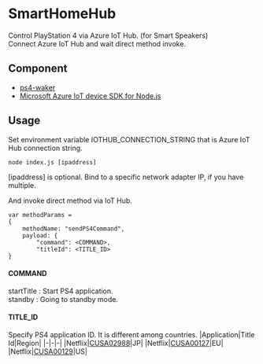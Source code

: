 # SmartHomeHub
Control PlayStation 4 via Azure IoT Hub. (for Smart Speakers)  
Connect Azure IoT Hub and wait direct method invoke.

## Component
- [ps4-waker](https://github.com/dhleong/ps4-waker)
- [Microsoft Azure IoT device SDK for Node.js](https://github.com/Azure/azure-iot-sdk-node)

## Usage
Set environment variable IOTHUB_CONNECTION_STRING that is Azure IoT Hub connection string.
```
node index.js [ipaddress]
```
[ipaddress] is optional. Bind to a specific network adapter IP, if you have multiple.

And invoke direct method via IoT Hub.  
```
var methodParams =
{
    methodName: "sendPS4Command",
    payload: {
        "command": <COMMAND>,
        "titleId": <TITLE_ID>
}
```
#### COMMAND
startTitle : Start PS4 application.  
standby : Going to standby mode.

#### TITLE_ID
Specify PS4 application ID.
It is different among countries.
|Application|Title Id|Region|
|-|-|-|
|Netflix|[CUSA02988](https://store.playstation.com/ja-jp/product/JA0010-CUSA02988_00-NETFLIXPOLLUX001)|JP|
|Netflix|[CUSA00127](https://store.playstation.com/en-gb/product/EP4350-CUSA00127_00-NETFLIXPOLLUX001)|EU|
|Netflix|[CUSA00129]((https://store.playstation.com/en-us/product/UT0007-CUSA00129_00-NETFLIXPOLLUX001))|US|

